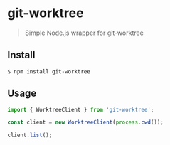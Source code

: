 # git-worktree

> Simple Node.js wrapper for git-worktree

## Install

```
$ npm install git-worktree
```

## Usage

```js
import { WorktreeClient } from 'git-worktree';

const client = new WorktreeClient(process.cwd());

client.list();
```